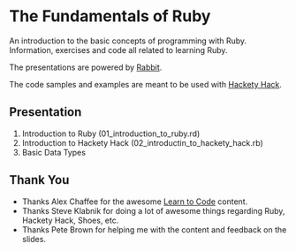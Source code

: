 # The Fundamentals of Ruby

An introduction to the basic concepts of programming with Ruby. Information, exercises and code all related to learning Ruby.

The presentations are powered by [Rabbit](http://rabbit-shocker.org/en/).

The code samples and examples are meant to be used with [Hackety Hack](http://hackety.com/).

## Presentation

1. Introduction to Ruby (01_introduction_to_ruby.rd)
2. Introduction to Hackety Hack (02_introductin_to_hackety_hack.rb)
3. Basic Data Types

## Thank You

* Thanks Alex Chaffee for the awesome [Learn to Code](http://codelikethis.com/lessons/learn_to_code) content.
* Thanks Steve Klabnik for doing a lot of awesome things regarding Ruby, Hackety Hack, Shoes, etc.
* Thanks Pete Brown for helping me with the content and feedback on the slides.